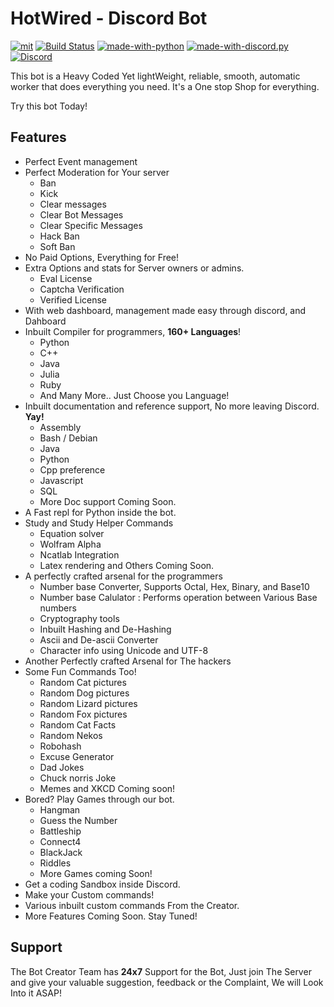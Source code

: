
HotWired - Discord Bot
=======================

[![mit](https://img.shields.io/badge/Licensed%20under-MIT-red.svg?style=flat-square)](./LICENSE)
[![Build Status](https://travis-ci.com/The-Codin-Hole/HotWired-Bot.svg?branch=master)](https://travis-ci.com/The-Codin-Hole/HotWired-Bot)
[![made-with-python](https://img.shields.io/badge/Made%20with-Python%203.8-ffe900.svg?longCache=true&style=flat-square&colorB=00a1ff&logo=python&logoColor=88889e)](https://www.python.org/)
[![made-with-discord.py](https://img.shields.io/badge/Using-discord.py-ffde57.svg?longCache=true&style=flat-square&colorB=4584b6&logo=discord&logoColor=7289DA)](https://github.com/Rapptz/discord.py)
[![Discord](https://img.shields.io/static/v1?label=The%20Codin'%20Hole&logo=discord&message=%3E200%20members&color=%237289DA&logoColor=white)](https://discord.gg/vP26dCy)

This bot is a Heavy Coded Yet lightWeight, reliable, smooth, automatic worker
that does everything you need. It's a One stop Shop for everything.

Try this bot Today!

Features
-------

* Perfect Event management
* Perfect Moderation for Your server
    * Ban
    * Kick
    * Clear messages
    * Clear Bot Messages
    * Clear Specific Messages
    * Hack Ban
    * Soft Ban
* No Paid Options, Everything for Free!
* Extra Options and stats for Server owners or admins.
    * Eval License
    * Captcha Verification
    * Verified License
* With web dashboard, management made easy through discord, and Dahboard
* Inbuilt Compiler for programmers, **160+ Languages**!
    * Python
    * C++
    * Java
    * Julia
    * Ruby
    * And Many More.. Just Choose you Language!
* Inbuilt documentation and reference support, No more leaving Discord. **Yay!**
    * Assembly
    * Bash / Debian
    * Java
    * Python
    * Cpp preference
    * Javascript
    * SQL
    * More Doc support Coming Soon.
* A Fast repl for Python inside the bot.
* Study and Study Helper Commands
    * Equation solver
    * Wolfram Alpha
    * Ncatlab Integration
    * Latex rendering and Others Coming Soon.
* A perfectly crafted arsenal for the programmers
    * Number base Converter, Supports Octal, Hex, Binary, and Base10
    * Number base Calulator : Performs operation between Various Base numbers
    * Cryptography tools
    * Inbuilt Hashing and De-Hashing
    * Ascii and De-ascii Converter
    * Character info using Unicode and UTF-8
* Another Perfectly crafted Arsenal for The hackers
* Some Fun Commands Too!
    * Random Cat pictures
    * Random Dog pictures
    * Random Lizard pictures
    * Random Fox pictures
    * Random Cat Facts
    * Random Nekos
    * Robohash
    * Excuse Generator
    * Dad Jokes
    * Chuck norris Joke
    * Memes and XKCD Coming soon!
* Bored? Play Games through our bot.
    * Hangman
    * Guess the Number
    * Battleship
    * Connect4
    * BlackJack
    * Riddles
    * More Games coming Soon!
* Get a coding Sandbox inside Discord.
* Make your Custom commands!
* Various inbuilt custom commands From the Creator.
* More Features Coming Soon. Stay Tuned!

Support
-------

The Bot Creator Team has **24x7** Support for the Bot,
Just join The Server and give your valuable suggestion,
feedback or the Complaint, We will Look Into it ASAP!

